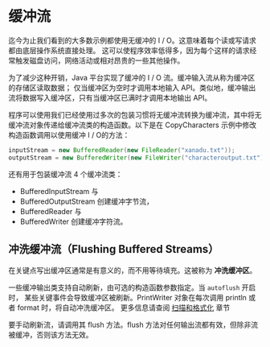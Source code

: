# 缓冲流

迄今为止我们看到的大多数示例都使用无缓冲的 I / O。这意味着每个读或写请求都由底层操作系统直接处理。
这可以使程序效率低得多，因为每个这样的请求经常触发磁盘访问，网络活动或相对昂贵的一些其他操作。

为了减少这种开销，Java 平台实现了缓冲的 I / O 流。缓冲输入流从称为缓冲区的存储区读取数据；
仅当缓冲区为空时才调用本地输入 API。类似地，缓冲输出流将数据写入缓冲区，只有当缓冲区已满时才调用本地输出 API。

程序可以使用我们已经使用过多次的包装习惯将无缓冲流转换为缓冲流，其中将无缓冲流对象传递给缓冲流类的构造函数。以下是在 CopyCharacters 示例中修改构造函数调用以使用缓冲 I / O的方法：

```java
inputStream = new BufferedReader(new FileReader("xanadu.txt"));
outputStream = new BufferedWriter(new FileWriter("characteroutput.txt"));
```

还有用于包装缓冲流 4 个缓冲流类：

* BufferedInputStream 与
* BufferedOutputStream 创建缓冲字节流，
* BufferedReader 与
* BufferedWriter 创建缓冲字符流。

## 冲洗缓冲流（Flushing Buffered Streams）

在关键点写出缓冲区通常是有意义的，而不用等待填充。这被称为 **冲洗缓冲区**。

一些缓冲输出类支持自动刷新，由可选的构造函数参数指定。当 `autoflush` 开启时，
某些关键事件会导致缓冲区被刷新。PrintWriter 对象在每次调用 println 或者 format 时，将自动冲洗缓冲区。
更多信息请查阅 [扫描和格式化](./scanfor.md) 章节

要手动刷新流，请调用其 flush 方法。flush 方法对任何输出流都有效，但除非流被缓冲，否则该方法无效。
